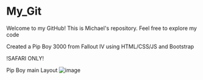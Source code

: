 # My_Git
Welcome to my GitHub!
This is Michael's repository.
Feel free to explore my code


Created a Pip Boy 3000 from Fallout IV using HTML/CSS/JS and Bootstrap

!SAFARI ONLY!

Pip Boy main Layout
![image](https://user-images.githubusercontent.com/72964757/145250959-7ec2032d-051d-44be-92f5-1bc6e0e1cb77.png)

